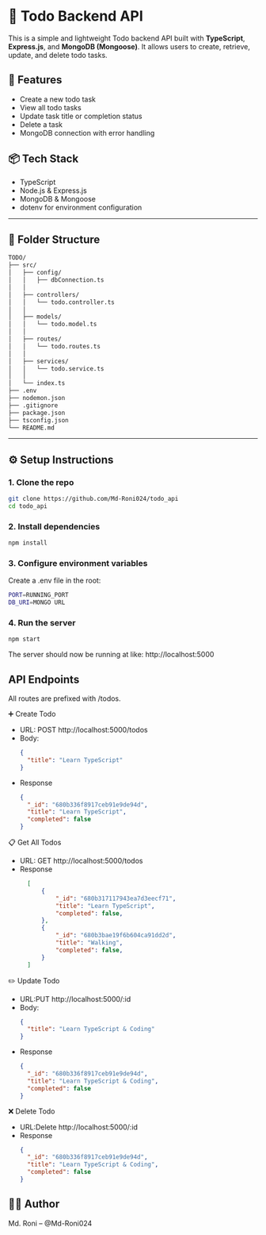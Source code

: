 # 📝 Todo Backend API

This is a simple and lightweight Todo backend API built with **TypeScript**, **Express.js**, and **MongoDB (Mongoose)**. It allows users to create, retrieve, update, and delete todo tasks.

## 🚀 Features

- Create a new todo task
- View all todo tasks
- Update task title or completion status
- Delete a task
- MongoDB connection with error handling

## 📦 Tech Stack

- TypeScript
- Node.js & Express.js
- MongoDB & Mongoose
- dotenv for environment configuration

---

## 📁 Folder Structure
```bash
TODO/
├── src/
│   ├── config/
│   │   ├── dbConnection.ts         
│   │
│   ├── controllers/
│   │   └── todo.controller.ts     
│   │
│   ├── models/
│   │   └── todo.model.ts           
│   │
│   ├── routes/
│   │   └── todo.routes.ts          
│   │
│   ├── services/
│   │   └── todo.service.ts         
│   │
│   └── index.ts               
├── .env                        
├── nodemon.json   
├── .gitignore                      
├── package.json                 
├── tsconfig.json                   
└── README.md                     

```


---
## ⚙️ Setup Instructions

### 1. Clone the repo

```bash
git clone https://github.com/Md-Roni024/todo_api
cd todo_api
```


### 2. Install dependencies

```bash
npm install
```
### 3. Configure environment variables
Create a .env file in the root:
```bash
PORT=RUNNING_PORT
DB_URI=MONGO URL
```

### 4. Run the server

```bash
npm start
```
The server should now be running at like:
http://localhost:5000


## API Endpoints
All routes are prefixed with /todos.

➕ Create Todo
-  URL: POST http://localhost:5000/todos
- Body:
  ```json
  {
    "title": "Learn TypeScript"
  }
  ```
- Response
  ```json
  {
    "_id": "680b336f8917ceb91e9de94d",
    "title": "Learn TypeScript",
    "completed": false
  }
  ```


📋 Get All Todos
- URL: GET http://localhost:5000/todos
- Response
  ```json
    [
        {
            "_id": "680b317117943ea7d3eecf71",
            "title": "Learn TypeScript",
            "completed": false,
        },
        {
            "_id": "680b3bae19f6b604ca91dd2d",
            "title": "Walking",
            "completed": false,
        }
    ]
  ```


✏️ Update Todo 
-  URL:PUT http://localhost:5000/:id
- Body:
  ```json
  {
    "title": "Learn TypeScript & Coding"
  }
  ```
- Response
  ```json
  {
    "_id": "680b336f8917ceb91e9de94d",
    "title": "Learn TypeScript & Coding",
    "completed": false
  }
  ```

 ❌ Delete Todo
-  URL:Delete http://localhost:5000/:id
- Response
  ```json
  {
    "_id": "680b336f8917ceb91e9de94d",
    "title": "Learn TypeScript & Coding",
    "completed": false
  }


## 👨‍💻 Author
Md. Roni – @Md-Roni024